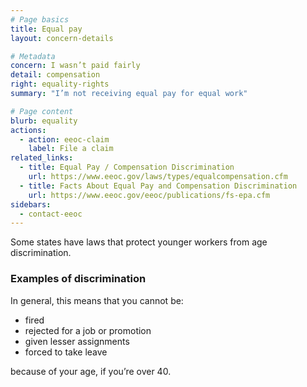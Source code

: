 ```yaml
---
# Page basics
title: Equal pay
layout: concern-details

# Metadata
concern: I wasn’t paid fairly
detail: compensation
right: equality-rights
summary: "I’m not receiving equal pay for equal work"

# Page content
blurb: equality
actions:
  - action: eeoc-claim
    label: File a claim
related_links:
  - title: Equal Pay / Compensation Discrimination
    url: https://www.eeoc.gov/laws/types/equalcompensation.cfm
  - title: Facts About Equal Pay and Compensation Discrimination
    url: https://www.eeoc.gov/eeoc/publications/fs-epa.cfm
sidebars:
  - contact-eeoc
---
```


Some states have laws that protect younger workers from age discrimination.

### Examples of discrimination

In general, this means that you cannot be:

- fired
- rejected for a job or promotion
- given lesser assignments
- forced to take leave

because of your age, if you’re over 40.
